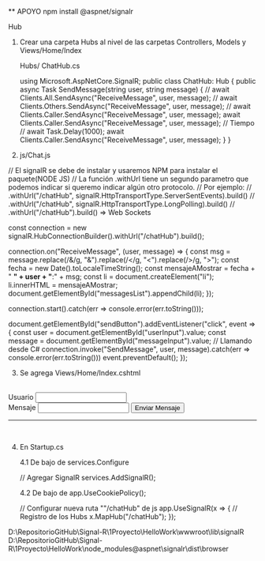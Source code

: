 ** APOYO
npm install @aspnet/signalr

Hub

1. Crear una carpeta Hubs al nivel de las carpetas Controllers, Models y Views/Home/Index
	
	Hubs/ ChatHub.cs
	
	using Microsoft.AspNetCore.SignalR;
	public class ChatHub: Hub
    {
        public async Task SendMessage(string user, string message)
        {
            // await Clients.All.SendAsync("ReceiveMessage", user, message);
            // await Clients.Others.SendAsync("ReceiveMessage", user, message);
            // await Clients.Caller.SendAsync("ReceiveMessage", user, message);
            await Clients.Caller.SendAsync("ReceiveMessage", user, message);
            // Tiempo
            // await Task.Delay(1000);
            await Clients.Caller.SendAsync("ReceiveMessage", user, message);
        }
    }

2. js/Chat.js
			 
// El signalR se debe de instalar y usaremos NPM para instalar el paquete(NODE JS)
// La función .withUrl tiene un segundo parametro que podemos indicar si queremo indicar algún otro protocolo. 
// Por ejemplo: 
//    .withUrl("/chatHub", signalR.HttpTransportType.ServerSentEvents).build()
//    .withUrl("/chatHub", signalR.HttpTransportType.LongPolling).build()
//    .withUrl("/chatHub").build() => Web Sockets

const connection = new signalR.HubConnectionBuilder().withUrl("/chatHub").build();

connection.on("ReceiveMessage", (user, message) => {
    const msg = message.replace(/&/g, "&amp;").replace(/</g, "&lt;").replace(/>/g, "&gt;");
    const fecha = new Date().toLocaleTimeString();
    const mensajeAMostrar = fecha + " <strong>" + user + "</strong>:" + msg;
    const li = document.createElement("li");
    li.innerHTML = mensajeAMostrar;
    document.getElementById("messagesList").appendChild(li);
});

connection.start().catch(err => console.error(err.toString()));

document.getElementById("sendButton").addEventListener("click", event => {
    const user = document.getElementById("userInput").value;
    const message = document.getElementById("messageInput").value;
    // Llamando desde C#
    connection.invoke("SendMessage", user, message).catch(err => console.error(err.toString()))
    event.preventDefault();
});

3. Se agrega Views/Home/Index.cshtml
<div class="row">
    <div class="col-6">&nbsp;</div>
    <div class="col-6">
        Usuario <input type="text" id="userInput" />
        <br />
        Mensaje <input type="text" id="messageInput" />
        <input type="button" id="sendButton" value="Enviar Mensaje" />
    </div>
</div>

<div class="row">
    <div class="col-12">
        <hr />
    </div>
</div>

<div class="row">
    <div class="col-6">&nbsp;</div>
    <div class="col-6">
        <ul id="messagesList"></ul>
    </div>
</div>


<script src="~/lib/signalR/signalr.js"></script>
<script src="~/js/chat.js"></script>

4. En Startup.cs

	4.1 De bajo de services.Configure<CookiePolicyOptions>
	
	// Agregar SignalR
    services.AddSignalR();
	
	4.2 De bajo de app.UseCookiePolicy();
	
	// Configurar nueva ruta ""/chatHub" de js
	app.UseSignalR(x =>
	{
		// Registro de los Hubs
		x.MapHub<ChatHub>("/chatHub");
	});

D:\RepositorioGitHub\Signal-R\1Proyecto\HelloWork\wwwroot\lib\signalR
D:\RepositorioGitHub\Signal-R\1Proyecto\HelloWork\node_modules\@aspnet\signalr\dist\browser